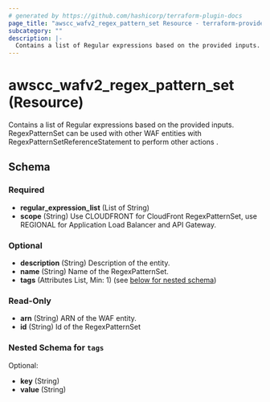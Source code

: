 ```yaml
---
# generated by https://github.com/hashicorp/terraform-plugin-docs
page_title: "awscc_wafv2_regex_pattern_set Resource - terraform-provider-awscc"
subcategory: ""
description: |-
  Contains a list of Regular expressions based on the provided inputs. RegexPatternSet can be used with other WAF entities with RegexPatternSetReferenceStatement to perform other actions .
---
```


# awscc_wafv2_regex_pattern_set (Resource)

Contains a list of Regular expressions based on the provided inputs. RegexPatternSet can be used with other WAF entities with RegexPatternSetReferenceStatement to perform other actions .



<!-- schema generated by tfplugindocs -->
## Schema

### Required

- **regular_expression_list** (List of String)
- **scope** (String) Use CLOUDFRONT for CloudFront RegexPatternSet, use REGIONAL for Application Load Balancer and API Gateway.

### Optional

- **description** (String) Description of the entity.
- **name** (String) Name of the RegexPatternSet.
- **tags** (Attributes List, Min: 1) (see [below for nested schema](#nestedatt--tags))

### Read-Only

- **arn** (String) ARN of the WAF entity.
- **id** (String) Id of the RegexPatternSet

<a id="nestedatt--tags"></a>
### Nested Schema for `tags`

Optional:

- **key** (String)
- **value** (String)


